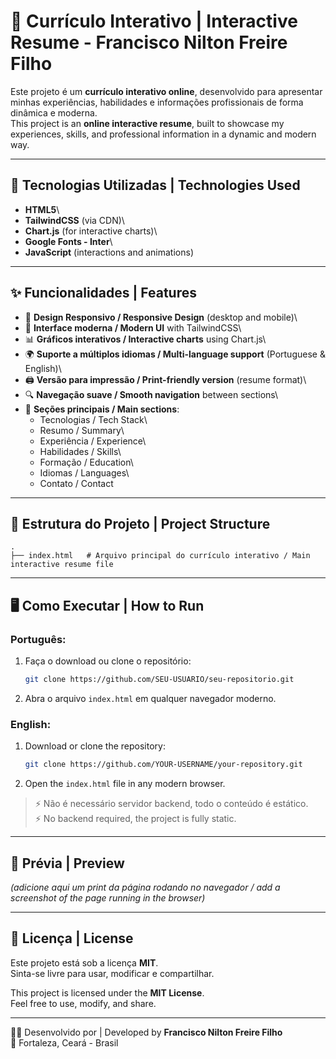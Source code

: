 # 📄 Currículo Interativo \| Interactive Resume - Francisco Nilton Freire Filho

Este projeto é um **currículo interativo online**, desenvolvido para
apresentar minhas experiências, habilidades e informações profissionais
de forma dinâmica e moderna.\
This project is an **online interactive resume**, built to showcase my
experiences, skills, and professional information in a dynamic and
modern way.

------------------------------------------------------------------------

## 🚀 Tecnologias Utilizadas \| Technologies Used

-   **HTML5**\
-   **TailwindCSS** (via CDN)\
-   **Chart.js** (for interactive charts)\
-   **Google Fonts - Inter**\
-   **JavaScript** (interactions and animations)

------------------------------------------------------------------------

## ✨ Funcionalidades \| Features

-   📱 **Design Responsivo / Responsive Design** (desktop and mobile)\
-   🎨 **Interface moderna / Modern UI** with TailwindCSS\
-   📊 **Gráficos interativos / Interactive charts** using Chart.js\
-   🌍 **Suporte a múltiplos idiomas / Multi-language support**
    (Portuguese & English)\
-   🖨️ **Versão para impressão / Print-friendly version** (resume
    format)\
-   🔍 **Navegação suave / Smooth navigation** between sections\
-   📌 **Seções principais / Main sections**:
    -   Tecnologias / Tech Stack\
    -   Resumo / Summary\
    -   Experiência / Experience\
    -   Habilidades / Skills\
    -   Formação / Education\
    -   Idiomas / Languages\
    -   Contato / Contact

------------------------------------------------------------------------

## 📂 Estrutura do Projeto \| Project Structure

    .
    ├── index.html   # Arquivo principal do currículo interativo / Main interactive resume file

------------------------------------------------------------------------

## 🖥️ Como Executar \| How to Run

### Português:

1.  Faça o download ou clone o repositório:

    ``` bash
    git clone https://github.com/SEU-USUARIO/seu-repositorio.git
    ```

2.  Abra o arquivo `index.html` em qualquer navegador moderno.

### English:

1.  Download or clone the repository:

    ``` bash
    git clone https://github.com/YOUR-USERNAME/your-repository.git
    ```

2.  Open the `index.html` file in any modern browser.

> ⚡ Não é necessário servidor backend, todo o conteúdo é estático.\
> ⚡ No backend required, the project is fully static.

------------------------------------------------------------------------

## 📸 Prévia \| Preview

*(adicione aqui um print da página rodando no navegador / add a
screenshot of the page running in the browser)*

------------------------------------------------------------------------

## 📄 Licença \| License

Este projeto está sob a licença **MIT**.\
Sinta-se livre para usar, modificar e compartilhar.

This project is licensed under the **MIT License**.\
Feel free to use, modify, and share.

------------------------------------------------------------------------

👨‍💻 Desenvolvido por \| Developed by **Francisco Nilton Freire Filho**\
📍 Fortaleza, Ceará - Brasil
